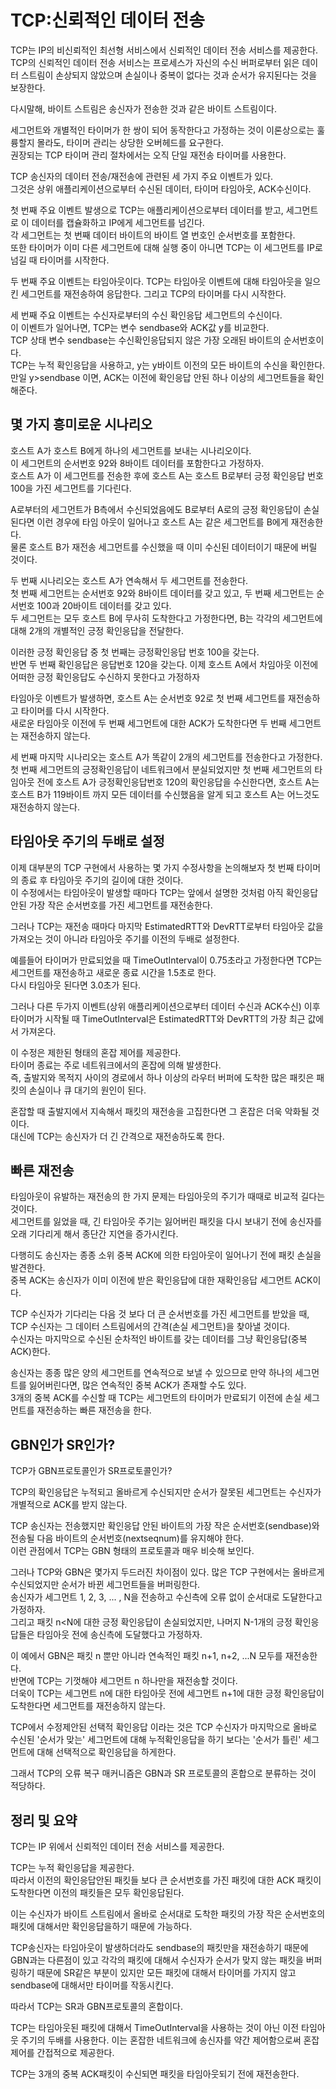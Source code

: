 # TCP:신뢰적인 데이터 전송

TCP는 IP의 비신뢰적인 최선형 서비스에서 신뢰적인 데이터 전송 서비스를 제공한다.  
TCP의 신뢰적인 데이터 전송 서비스는 프로세스가 자신의 수신 버퍼로부터 읽은 데이터 스트림이 손상되지 않았으며 손실이나 중복이 없다는 것과 순서가 유지된다는 것을 보장한다.  

다시말해, 바이트 스트림은 송신자가 전송한 것과 같은 바이트 스트림이다.

세그먼트와 개별적인 타이머가 한 쌍이 되어 동작한다고 가정하는 것이 이론상으로는 훌륭할지 몰라도, 타이머 관리는 상당한 오버헤드를 요구한다.  
권장되는 TCP 타이머 관리 절차에서는 오직 단일 재전송 타이머를 사용한다.  

TCP 송신자의 데이터 전송/재전송에 관련된 세 가지 주요 이벤트가 있다.  
그것은 상위 애플리케이션으로부터 수신된 데이터, 타이머 타임아웃, ACK수신이다.  

첫 번째 주요 이벤트 발생으로 TCP는 애플리케이션으로부터 데이터를 받고, 세그먼트로 이 데이터를 캡슐화하고 IP에게 세그먼트를 넘긴다.  
각 세그먼트는 첫 번째 데이터 바이트의 바이트 열 번호인 순서번호를 포함한다.  
또한 타이머가 이미 다른 세그먼트에 대해 실행 중이 아니면 TCP는 이 세그먼트를 IP로 넘길 때 타이머를 시작한다.  

두 번째 주요 이벤트는 타임아웃이다. TCP는 타임아웃 이벤트에 대해 타임아웃을 일으킨 세그먼트를 재전송하여 응답한다. 그리고 TCP의 타이머를 다시 시작한다.  

세 번째 주요 이벤트는 수신자로부터의 수신 확인응답 세그먼트의 수신이다.  
이 이벤트가 일어나면, TCP는 변수 sendbase와 ACK값 y를 비교한다.  
TCP 상태 변수 sendbase는 수신확인응답되지 않은 가장 오래된 바이트의 순서번호이다.  
TCP는 누적 확인응답을 사용하고, y는 y바이트 이전의 모든 바이트의 수신을 확인한다.  
만일 y>sendbase 이면, ACK는 이전에 확인응답 안된 하나 이상의 세그먼트들을 확인해준다.  


## 몇 가지 흥미로운 시나리오  

호스트 A가 호스트 B에게 하나의 세그먼트를 보내는 시나리오이다.  
이 세그먼트의 순서번호 92와 8바이트 데이터를 포함한다고 가정하자.  
호스트 A가 이 세그먼트를 전송한 후에 호스트 A는 호스트 B로부터 긍정 확인응답 번호 100을 가진 세그먼트를 기다린다.  

A로부터의 세그먼트가 B측에서 수신되었음에도 B로부터 A로의 긍정 확인응답이 손실된다면 이런 경우에 타임 아웃이 일어나고 호스트 A는 같은 세그먼트를 B에게 재전송한다.  
물론 호스트 B가 재전송 세그먼트를 수신했을 때 이미 수신된 데이터이기 때문에 버릴 것이다.  

두 번째 시나리오는 호스트 A가 연속해서 두 세그먼트를 전송한다.  
첫 번째 세그먼트는 순서번호 92와 8바이트 데이터를 갖고 있고, 두 번째 세그먼트는 순서번호 100과 20바이트 데이터를 갖고 있다.  
두 세그먼트는 모두 호스트 B에 무사히 도착한다고 가정한다면, B는 각각의 세그먼트에 대해 2개의 개별적인 긍정 확인응답을 전달한다.

이러한 긍정 확인응답 중 첫 번째는 긍정확인응답 번호 100을 갖는다.  
반면 두 번째 확인응답은 응답번호 120을 갖는다. 이제 호스트 A에서 차임아웃 이전에 어떠한 긍정 확인응답도 수신하지 못한다고 가정하자  

타임아웃 이벤트가 발생하면, 호스트 A는 순서번호 92로 첫 번째 세그먼트를 재전송하고 타이머를 다시 시작한다.  
새로운 타임아웃 이전에 두 번째 세그먼트에 대한 ACK가 도착한다면 두 번째 세그먼트는 재전송하지 않는다.  

세 번째 마지막 시나리오는 호스트 A가 똑같이 2개의 세그먼트를 전송한다고 가정한다.  
첫 번째 세그먼트의 긍정확인응답이 네트워크에서 분실되었지만 첫 번째 세그먼트의 타임아웃 전에 호스트 A가 긍정확인응답번호 120의 확인응답을 수신한다면, 호스트 A는 호스트 B가 119바이트 까지 모든 데이터를 수신했음을 알게 되고 호스트 A는 어느것도 재전송하지 않는다.  


## 타임아웃 주기의 두배로 설정

이제 대부분의 TCP 구현에서 사용하는 몇 가지 수정사항을 논의해보자 첫 번째 타이머의 종료 후 타임아웃 주기의 길이에 대한 것이다.  
이 수정에서는 타임아웃이 발생할 때마다 TCP는 앞에서 설명한 것처럼 아직 확인응답 안된 가장 작은 순서번호를 가진 세그먼트를 재전송한다.  

그러나 TCP는 재전송 때마다 마지막 EstimatedRTT와 DevRTT로부터 타임아웃 값을 가져오는 것이 아니라 타임아웃 주기를 이전의 두배로 설정한다.  

예를들어 타이머가 만료되었을 때 TimeOutInterval이 0.75초라고 가정한다면 TCP는 세그먼트를 재전송하고 새로운 종료 시간을 1.5초로 한다.  
다시 타임아웃 된다면 3.0초가 된다.  

그러나 다른 두가지 이벤트(상위 애플리케이션으로부터 데이터 수신과 ACK수신) 이후 타이머가 시작될 때 TimeOutInterval은 EstimatedRTT와 DevRTT의 가장 최근 값에서 가져온다.  

이 수정은 제한된 형태의 혼잡 제어를 제공한다.  
타이머 종료는 주로 네트워크에서의 혼잡에 의해 발생한다.  
즉, 출발지와 목적지 사이의 경로에서 하나 이상의 라우터 버퍼에 도착한 많은 패킷은 패킷의 손실이나 큐 대기의 원인이 된다.  

혼잡할 때 출발지에서 지속해서 패킷의 재전송을 고집한다면 그 혼잡은 더욱 악화될 것이다.  
대신에 TCP는 송신자가 더 긴 간격으로 재전송하도록 한다.  

## 빠른 재전송

타임아웃이 유발하는 재전송의 한 가지 문제는 타임아웃의 주기가 때때로 비교적 길다는 것이다.  
세그먼트를 잃었을 때, 긴 타임아웃 주기는 잃어버린 패킷을 다시 보내기 전에 송신자를 오래 기다리게 해서 종단간 지연을 증가시킨다.  

다행히도 송신자는 종종 소위 중복 ACK에 의한 타임아웃이 일어나기 전에 패킷 손실을 발견한다.  
중복 ACK는 송신자가 이미 이전에 받은 확인응답에 대한 재확인응답 세그먼트 ACK이다.  

TCP 수신자가 기다리는 다음 것 보다 더 큰 순서번호를 가진 세그먼트를 받았을 때, TCP 수신자는 그 데이터 스트림에서의 간격(손실 세그먼트)을 찾아낼 것이다.  
수신자는 마지막으로 수신된 순차적인 바이트를 갖는 데이터를 그냥 확인응답(중복 ACK)한다.  

송신자는 종종 많은 양의 세그먼트를 연속적으로 보낼 수 있으므로 만약 하나의 세그먼트를 잃어버린다면, 많은 연속적인 중복 ACK가 존재할 수도 있다.  
3개의 중복 ACK를 수신할 때 TCP는 세그먼트의 타이머가 만료되기 이전에 손실 세그먼트를 재전송하는 빠른 재전송을 한다.  


## GBN인가 SR인가?

TCP가 GBN프로토콜인가 SR프로토콜인가?

TCP의 확인응답은 누적되고 올바르게 수신되지만 순서가 잘못된 세그먼트는 수신자가 개별적으로 ACK를 받지 않는다.  

TCP 송신자는 전송했지만 확인응답 안된 바이트의 가장 작은 순서번호(sendbase)와 전송될 다음 바이트의 순서번호(nextseqnum)를 유지해야 한다.  
이런 관점에서 TCP는 GBN 형태의 프로토콜과 매우 비슷해 보인다.  

그러나 TCP와 GBN은 몇가지 두드러진 차이점이 있다. 많은 TCP 구현에서는 올바르게 수신되었지만 순서가 바뀐 세그먼트들을 버퍼링한다.  
송신자가 세그먼트 1, 2, 3, ... , N을 전송하고 수신측에 오류 없이 순서대로 도달한다고 가정하자.  
그리고 패킷 n<N에 대한 긍정 확인응답이 손실되었지만, 나머지 N-1개의 긍정 확인응답들은 타임아웃 전에 송신측에 도달했다고 가정하자.  

이 예에서 GBN은 패킷 n 뿐만 아니라 연속적인 패킷 n+1, n+2, ...N 모두를 재전송한다.  
반면에 TCP는 기껏해야 세그먼트 n 하나만을 재전송할 것이다.  
더욱이 TCP는 세그먼트 n에 대한 타임아웃 전에 세그먼트 n+1에 대한 긍정 확인응답이 도착한다면 세그먼트를 재전송하지 않는다.  

TCP에서 수정제안된 선택적 확인응답 이라는 것은 TCP 수신자가 마지막으로 올바로 수신된 '순서가 맞는' 세그먼트에 대해 누적확인응답을 하기 보다는 '순서가 틀린' 세그먼트에 대해 선택적으로 확인응답을 하게한다.  

그래서 TCP의 오류 복구 매커니즘은 GBN과 SR 프로토콜의 혼합으로 분류하는 것이 적당하다.  


## 정리 및 요약  

TCP는 IP 위에서 신뢰적인 데이터 전송 서비스를 제공한다.  

TCP는 누적 확인응답을 제공한다.  
따라서 이전의 확인응답안된 패킷들 보다 큰 순서번호를 가진 패킷에 대한 ACK 패킷이 도착한다면 이전의 패킷들은 모두 확인응답된다.  

이는 수신자가 바이트 스트림에서 올바로 순서대로 도착한 패킷의 가장 작은 순서번호의 패킷에 대해서만 확인응답을하기 때문에 가능하다.  

TCP송신자는 타임아웃이 발생하더라도 sendbase의 패킷만을 재전송하기 때문에 GBN과는 다른점이 있고 각각의 패킷에 대해서 수신자가 순서가 맞지 않는 패킷을 버퍼링하기 때문에 SR같은 부분이 있지만 모든 패킷에 대해서 타이머를 가지지 않고 sendbase에 대해서만 타이머를 작동시킨다.  

따라서 TCP는 SR과 GBN프로토콜의 혼합이다.  

TCP는 타임아웃된 패킷에 대해서 TimeOutInterval을 사용하는 것이 아닌 이전 타임아웃 주기의 두배를 사용한다. 이는 혼잡한 네트워크에 송신자를 약간 제어함으로써 혼잡제어를 간접적으로 제공한다.  

TCP는 3개의 중복 ACK패킷이 수신되면 패킷을 타임아웃되기 전에 재전송한다.  


